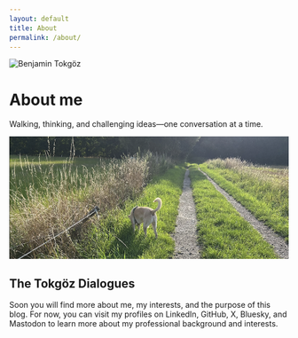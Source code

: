 ```yaml
---
layout: default
title: About
permalink: /about/
---
```


<div class="about-page">
  <div class="about-header">
    <div class="about-intro-section">
      <img src="https://github.com/benjamintokgoez.png" alt="Benjamin Tokgöz" class="profile-photo-solo">
      <div class="about-intro">
        <h1>About me</h1>
        <p class="tagline">Walking, thinking, and challenging ideas—one conversation at a time.</p>
      </div>
    </div>
    <div class="profile-images">
      <img src="https://raw.githubusercontent.com/benjamintokgoez/tokgoezdialogues/refs/heads/main/assets/images/linux.png" alt="My walking companion" class="dog-photo">
    </div>
  </div>

## The Tokgöz Dialogues

Soon you will find more about me, my interests, and the purpose of this blog. For now, you can visit my profiles on LinkedIn, GitHub, X, Bluesky, and Mastodon to learn more about my professional background and interests.



